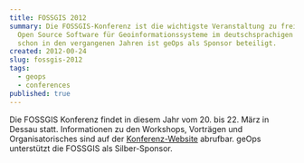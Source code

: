 ```yaml
---
title: FOSSGIS 2012
summary: Die FOSSGIS-Konferenz ist die wichtigste Veranstaltung zu freier und
  Open Source Software für Geoinformationssysteme im deutschsprachigen Raum. Wie
  schon in den vergangenen Jahren ist geOps als Sponsor beteiligt.
created: 2012-00-24
slug: fossgis-2012
tags:
  - geops
  - conferences
published: true
---
```


Die FOSSGIS Konferenz findet in diesem Jahr vom 20. bis 22. März in Dessau statt. Informationen zu den Workshops, Vorträgen und Organisatorisches sind auf der [Konferenz-Website](http://www.fossgis.de/konferenz/2012/) abrufbar. geOps unterstützt die FOSSGIS als Silber-Sponsor.
